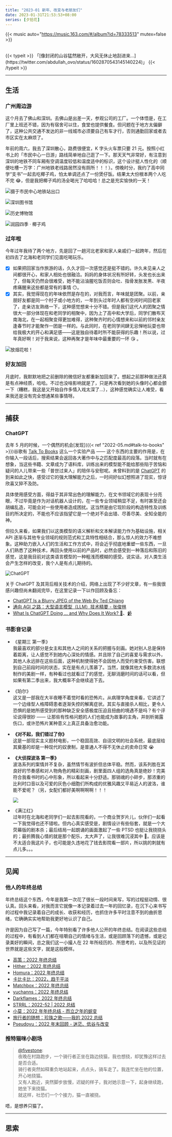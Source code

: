 ```yaml
---
title: "2023-01 新年、改变与老朋友们"
date: 2023-01-31T21:53:53+08:00
series: [夕拾花]
---
```


{{< music auto="https://music.163.com/#/album?id=78333513" mutex=false >}}

<br />
{{< typeit >}}
「[像封闭的山谷猛然敞开，大风无休止地刮进来...](https://twitter.com/abdullah_ovo/status/1602870543145140224)」
{{< /typeit >}}

---

## 生活

### 广州周边游

这个月去了佛山和深圳。去佛山是出差一天，参观公司的工厂。一个体悟是，在工厂里上班还不错，因为有宿舍可以住，食堂也提供餐食。但问题在于地方太偏僻了，这种公共交通不发达的非一线城市必须要自己有车才行，否则通勤回家或者去市区实在太麻烦了。

年前的周六，我去了深圳散心，路费很便宜，K 字头火车票只要 21 元。按照小红书上的「市民中心一日游」路线简单地自己逛了一下。那天天气非常好，有注意到深圳的地铁不同车厢有空调温度较低和温度适中的标识，这个设计挺人性化的（顺便吐槽一万字：广州地铁老线路居然没有厕所！！！）。傍晚时分，我约了高中同学“支书”一起去吃椰子鸡，怕太单调还点了一份煲仔饭。结果太大份根本两个人吃不完 😂，但是我把椰子鸡的汤全喝光了哈哈哈！总之是充实愉快的一天！

![](https://image-host-1255524710.cos.ap-beijing.myqcloud.com/img/202303150002390.jpg "摄于市民中心地铁站出口")

![](https://image-host-1255524710.cos.ap-beijing.myqcloud.com/img/202303150003381.jpg "深圳图书馆")

![](https://image-host-1255524710.cos.ap-beijing.myqcloud.com/img/202303150003059.jpg "历史博物馆")

![](https://image-host-1255524710.cos.ap-beijing.myqcloud.com/img/202303150004444.jpg "润园四季 · 椰子鸡")

### 过年啦

今年过年我待了两个地方，先是回了一趟河北老家和家人亲戚们一起跨年，然后在初四去了北海和老同学们见面吃喝玩乐。

- [x] 如果把回家当作旅游的话，久久才回一次感觉还是挺不错的。许久未见亲人之间都很开心，和家人相处也很融洽。妈妈的身体状况有所好转，头发也长出来了，但每天仍然会很难受，她不能沾油腥吃饭否则会吐、指骨发胀发黑、半夜疼痛醒来这些都是常有的事情 😶。
- [x] 其实，我觉得现在的年味依然是存在的，对我而言，年味就是团聚。以前，亲朋好友都是同一个村子或小地方的，一年到头过年时人都有空闲时间回老家了，走亲访友熟络一下，这种感觉想来十分不错。但是我们这代人的团聚之情很大一部分体现在和老同学的相聚中，因为上了高中和大学后，同学们散布天南海北，在一起相聚变得更加难得，这种聚齐时的心情想来和以前的邻村亲友逢春节时才能聚作一团是一样的。与此同时，在老同学间肆无忌惮地玩耍也带给我极大的开心和满足感——这是独自待着时所不能获得的乐趣！所以说，过年真好啊！对于我来说，这种再聚才是年味中最重要的一环 😘 。

![](https://image-host-1255524710.cos.ap-beijing.myqcloud.com/img/202303150104661.jpeg "放烟花啦！")

### 好友加回

月底时，我默默地把之前删除的微信好友都重新加回来了。想起之前那种做法还真是有点神经质，哈哈。不过也没啥影响就是了，只是再次看到她的头像时心都会颤一下（糟糕，我这是又开始自作多情入戏太深了...），这种感觉确实让人难受，看来我还是没有完全想通某些事情呀。

---

## 捕获

### ChatGPT

去年 5 月的时候，一个偶然的机会[发现]({{< ref "2022-05.md#talk-to-books" >}})谷歌有 [Talk To Books](https://books.google.com/talktobooks/) 这么一个实验产品 —— 这个东西的主要的作用是，在你输入一段话后，搜索结果会返回各大著作中与之匹配度最高的段落。当时就有在想象，当这些书籍、文章成为了语料库，训练出来的模型能不能给那些陷于苦恼和疑问的人儿带来一些「普世过来人」的陪伴与安慰呢。未曾料到的是 [ChatGPT](https://chat.openai.com/) 的到来如此之快，感受过它的强大理解能力之后，一时间好似幻想照进了现实，惊讶欣喜又猝不及防。

具体使用感受方面，得益于其非常出色的理解能力，在文书领域它的表现十分亮眼，不过毕竟是作为对话机器人设计的，在一些专业领域稍显不足，有时甚至还会胡编乱造，可能会对一些使用者造成困扰。这当然是由它现阶段的构造特性及训练目的所决定的，不能也不应该指望它是一个绝对不会出错、尽善尽美、全知全能的神。

但拉久来看，如果我们以这类模型的语义解析和文本解读能力作为基础设施，相关 API 逐渐与其他专业领域的规则范式和工具特性相结合，那么惊人的效力不难想象。这种助力嵌入人们的生活和工作方式中，将会近乎彻底地重塑一些东西，一旦人们熟悉了这种技术，再回头使用以前的产品时，必然会感受到一种落后和陈旧的感觉，这是我目前对这类语言模型的一种粗浅而模糊的感受。说实话，对人类生活会产生怎样的改变，我个人是有点儿期待的。

![ChatGPT](https://image-host-1255524710.cos.ap-beijing.myqcloud.com/img/202302230042942.png "那一天心情不好，我把它作为一位密友，认真而详细地和它倾诉与探讨一些问题，它的回答很好地启发与宽慰了我，有效地排解了我的孤独感与不安感，我很愿意和它继续聊下去")

关于 ChatGPT 及其背后相关技术的介绍，网络上出现了不少好文章，有一些我很感兴趣但尚未翻阅完毕，在这里记录一下以作回顾及备忘：

- [ChatGPT Is a Blurry JPEG of the Web By Ted Chiang](https://www.newyorker.com/tech/annals-of-technology/chatgpt-is-a-blurry-jpeg-of-the-web)
- [通向 AGI 之路：大型语言模型（LLM）技术精要 - 张俊林](https://zhuanlan.zhihu.com/p/597586623)
- [What Is ChatGPT Doing … and Why Does It Work? 📰](https://writings.stephenwolfram.com/2023/02/what-is-chatgpt-doing-and-why-does-it-work/)、[📹](https://www.youtube.com/watch?v=flXrLGPY3SU)

### 书影音记录

- 《星期三 第一季》  
  我最喜欢的部分是女主和其他人之间的关系的把握与刻画。她对别人总是保持着距离，让人感觉不到她内心深处的情感。并且除了自己的喜爱与需求以外，其他人永远排在这些后面，这种机制使得她不会因他人而受约束受伤害。联想到自己前段时间的状态，实在是有点儿羡慕了。当然，就像其他大多数流水线制作的美剧一样，有种看过也就看过了的感觉，无聊消磨时间的话可以看，但如果有第二季出来，我大概率不会继续追下去。

- 《珀尔》  
  这又是一部我在大半夜睡不着觉时看的恐怖片。从病理学角度来看，它讲述了一个边缘型人格障碍患者逐渐失控的解离症状。其实与直接杀人相比，更令人恐惧的是她所感受到的那种缺乏安全感极度压迫且扭曲的境遇不是吗？有个评论说得很妙 —— 让那些有性格问题的人们也能成为故事的主角，并剖析揭露伤口，或许恐怖片某种意义上真正具备治愈功能。

- **《对不起，我们错过了你》**  
  这是一部现实主义题材电影，一个稳固高效、自诩文明的社会系统，最底层给其奠基的却是一种现代的奴隶制，是普通人不得不无休止的卖命日常 😭

- **《大侦探波洛 第一季》**  
  波洛系列的案情并不复杂，虽然情节有波折但总体平稳。然而，该系列胜在其良好的节奏感和对人物角色的精彩刻画，剧里面四人组的选角真是绝妙！完美符合我看书时的心中形象，所以看起来十分舒适。那销魂的小碎步，那浓重的比利时口音以及可爱的灰色小细胞们所构成的优雅风趣又平易近人的波洛，谁能不爱呢？（另，女配们都好美啊啊啊啊！！！

  ![](https://image-host-1255524710.cos.ap-beijing.myqcloud.com/img/202303150134144.jpg)

- 《满江红》  
  过年时在北海和老同学们一起去影院看的，一个商业贺岁片儿，伙伴们一起看一下我觉得也还不错啦。但内心真实感受是，剧情设计有些俗套，就是一个大荧幕版的剧本杀；最后结局一起朗诵的画面激起了一些 PTSD 也挺让我挠挠头的；最折腾我心情的就是那个配乐，太大声了，让我很难沉浸其中 🥲。应该是不太适合我这片子，也可能是久违地花了钱去影院看一部片，所以挑的刺就有点儿多。。。

---

## 见闻

### 他人的年终总结

年终总结这个东西，今年是我第一次花了很长一段时间来写，写的过程挺动情、很认真。回头来看，对我而言它就像一本记录着过去一年的回忆录，在沉下心来书写的过程中我记录着自己的成长、收获和经历，也抓住许多平时注意不到的曲折思绪，它确确实实地帮助我更好地认识了自己。

许是因为自己写了一篇，今年特别看了许多他人公开的年终总结。在阅读这些总结的过程中，有看到人们都在咀嚼自己的情绪与生活，或是回顾落下的遗憾，或是记录美好的瞬间，总之我们这一小撮人在 22 年所经历的、所思考的，以及所见证的世界就是这些文字，就是这般模样。

- [高策：2022 年终总结](http://gaocegege.com/Blog/%E9%9A%8F%E7%AC%94/newyear2022)
- [Hither：2022 年终总结](https://quick-ton-3e0.notion.site/2022-c132136ffba849f9b0d5fd71d5e46267)
- [Homura：2022 年终总结](https://homura.live/2022/12/31/Summary/summary-2022/)
- [卡比卡比：2022，趋于平淡](https://zhuanlan.zhihu.com/p/595404165)
- [Matchbox：2022 年终总结](https://matchy233.github.io/2022/12/31/annual-summary-2022/)
- [yuchanns：2022 年终总结](https://yuchanns.xyz/notes/post/2022-unwrapped)
- [Darkflames：2022 年终总结](https://dark-flames.github.io/sumary-of-2022)
- [STRRL：2022-52 | 2022 总结](https://strrl.dev/post/weekly-report/2022/52-2022%E6%80%BB%E7%BB%93/)
- [小莫：2022 年年终总结 - 而立之年的蜕变](https://blog.xiaomo.info/2022/summary/)
- [旅行者的随想：珍珠之歌——我的 2022 总结](https://blog.besscroft.com/articles/2022/summary2022/)
- [Pseudoyu：2022 年末回顾 - 迷茫、低谷与改变](https://www.pseudoyu.com/zh/2022/12/31/yearly_review_2022/)

### 推特猫咪小剧场

> [@fivestone](https://twitter.com/fivestone/status/1605213334667636737):  
> 夜晚在村路跑步，一个骑行者正坐在路边挠猫，我也想挠，却犹豫这样过去是否合适。  
> 骑行者突然如释重负地站起来，点点头，骑车走了。我连忙坐在他的位置，开心地挠猫。  
> 又有人跑近，突然脚步放慢，迟疑的样子，我对她示意一下，起身继续跑，她坐下来挠猫。  
> 就这样，社恐们一个个接力，猫一直被挠。

唔，是想养只猫了。

---

## 思索
